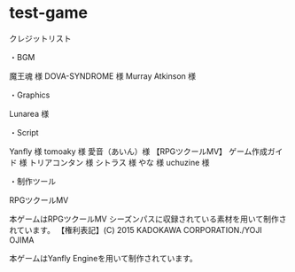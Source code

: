 # test-game
クレジットリスト

・BGM

魔王魂 様
DOVA-SYNDROME 様
Murray Atkinson 様


・Graphics

Lunarea 様


・Script

Yanfly 様
tomoaky 様
愛音（あいん）様
【RPGツクールMV】 ゲーム作成ガイド 様
トリアコンタン 様
シトラス 様
やな 様
uchuzine 様


・制作ツール


RPGツクールMV


本ゲームはRPGツクールMV シーズンパスに収録されている素材を用いて制作されています。
【権利表記】(C) 2015 KADOKAWA CORPORATION./YOJI OJIMA


本ゲームはYanfly Engineを用いて制作されています。
